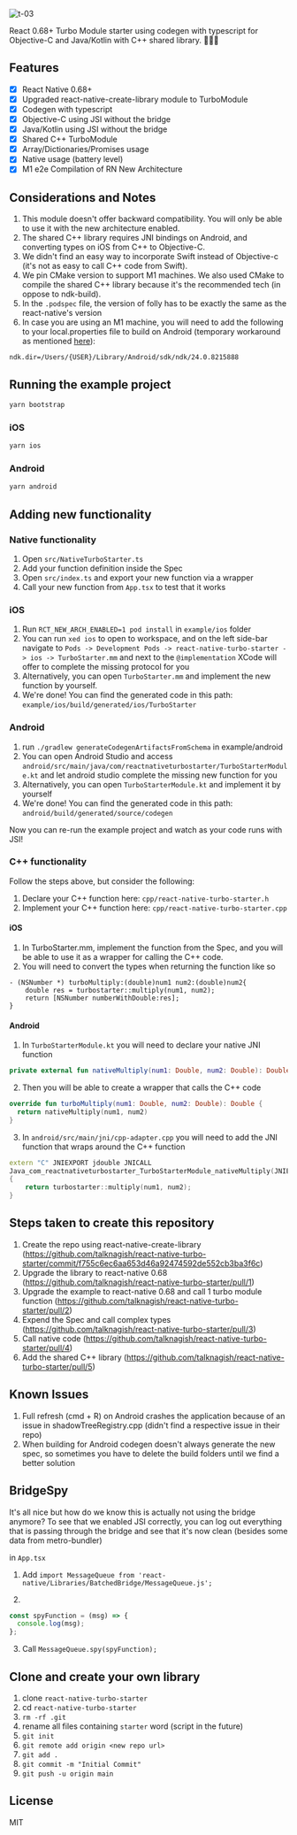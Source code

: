 ![t-03](https://user-images.githubusercontent.com/176762/163689112-07bcd4da-6c1a-4a6e-93a5-dfafdeb30ea3.png)

React 0.68+ Turbo Module starter using codegen with typescript for Objective-C and Java/Kotlin with C++ shared library. 🚀🚀🚀

## Features

- [x] React Native 0.68+
- [x] Upgraded react-native-create-library module to TurboModule
- [x] Codegen with typescript
- [x] Objective-C using JSI without the bridge
- [x] Java/Kotlin using JSI without the bridge
- [x] Shared C++ TurboModule
- [x] Array/Dictionaries/Promises usage
- [x] Native usage (battery level)
- [x] M1 e2e Compilation of RN New Architecture

## Considerations and Notes

1. This module doesn't offer backward compatibility. You will only be able to use it with the new architecture enabled.
2. The shared C++ library requires JNI bindings on Android, and converting types on iOS from C++ to Objective-C.
3. We didn't find an easy way to incorporate Swift instead of Objective-c (it's not as easy to call C++ code from Swift).
4. We pin CMake version to support M1 machines. We also used CMake to compile the shared C++ library because it's the recommended tech (in oppose to ndk-build).
5. In the `.podspec` file, the version of folly has to be exactly the same as the react-native's version
6. In case you are using an M1 machine, you will need to add the following to your local.properties file to build on Android (temporary workaround as mentioned [here](https://github.com/reactwg/react-native-releases/discussions/13#discussioncomment-2370415)):

```
ndk.dir=/Users/{USER}/Library/Android/sdk/ndk/24.0.8215888
```

## Running the example project

```sh
yarn bootstrap
```

### iOS

```sh
yarn ios
```

### Android

```sh
yarn android
```

## Adding new functionality

### Native functionality

1. Open `src/NativeTurboStarter.ts`
2. Add your function definition inside the Spec
3. Open `src/index.ts` and export your new function via a wrapper
4. Call your new function from `App.tsx` to test that it works

### iOS

1. Run `RCT_NEW_ARCH_ENABLED=1 pod install` in `example/ios` folder
2. You can run `xed ios` to open to workspace, and on the left side-bar navigate to `Pods -> Development Pods -> react-native-turbo-starter -> ios -> TurboStarter.mm` and next to the `@implementation` XCode will offer to complete the missing protocol for you
3. Alternatively, you can open `TurboStarter.mm` and implement the new function by yourself.
4. We're done! You can find the generated code in this path: `example/ios/build/generated/ios/TurboStarter`

### Android

1. run `./gradlew generateCodegenArtifactsFromSchema` in example/android
2. You can open Android Studio and access `android/src/main/java/com/reactnativeturbostarter/TurboStarterModule.kt` and let android studio complete the missing new function for you
3. Alternatively, you can open `TurboStarterModule.kt` and implement it by yourself
4. We're done! You can find the generated code in this path: `android/build/generated/source/codegen`

Now you can re-run the example project and watch as your code runs with JSI!

### C++ functionality

Follow the steps above, but consider the following:

1. Declare your C++ function here: `cpp/react-native-turbo-starter.h`
2. Implement your C++ function here: `cpp/react-native-turbo-starter.cpp`

#### iOS

1. In TurboStarter.mm, implement the function from the Spec, and you will be able to use it as a wrapper for calling the C++ code.
2. You will need to convert the types when returning the function like so

```objc
- (NSNumber *) turboMultiply:(double)num1 num2:(double)num2{
    double res = turbostarter::multiply(num1, num2);
    return [NSNumber numberWithDouble:res];
}
```

#### Android

1. In `TurboStarterModule.kt` you will need to declare your native JNI function

```kotlin
private external fun nativeMultiply(num1: Double, num2: Double): Double
```

2. Then you will be able to create a wrapper that calls the C++ code

```kotlin
override fun turboMultiply(num1: Double, num2: Double): Double {
  return nativeMultiply(num1, num2)
}
```

3. In `android/src/main/jni/cpp-adapter.cpp` you will need to add the JNI function that wraps around the C++ function

```cpp
extern "C" JNIEXPORT jdouble JNICALL
Java_com_reactnativeturbostarter_TurboStarterModule_nativeMultiply(JNIEnv *env, jclass type, jdouble num1, jdouble num2)
{
    return turbostarter::multiply(num1, num2);
}
```

## Steps taken to create this repository

1. Create the repo using react-native-create-library (<https://github.com/talknagish/react-native-turbo-starter/commit/f755c6ec6aa653d46a92474592de552cb3ba3f6c>)
2. Upgrade the library to react-native 0.68 (<https://github.com/talknagish/react-native-turbo-starter/pull/1>)
3. Upgrade the example to react-native 0.68 and call 1 turbo module function (<https://github.com/talknagish/react-native-turbo-starter/pull/2>)
4. Expend the Spec and call complex types (<https://github.com/talknagish/react-native-turbo-starter/pull/3>)
5. Call native code (<https://github.com/talknagish/react-native-turbo-starter/pull/4>)
6. Add the shared C++ library (<https://github.com/talknagish/react-native-turbo-starter/pull/5>)

## Known Issues

1. Full refresh (cmd + R) on Android crashes the application because of an issue in shadowTreeRegistry.cpp (didn't find a respective issue in their repo)
2. When building for Android codegen doesn't always generate the new spec, so sometimes you have to delete the build folders until we find a better solution

## BridgeSpy

It's all nice but how do we know this is actually not using the bridge anymore?
To see that we enabled JSI correctly, you can log out everything that is passing through the bridge
and see that it's now clean (besides some data from metro-bundler)

in `App.tsx`

1. Add `import MessageQueue from 'react-native/Libraries/BatchedBridge/MessageQueue.js';`

2.

```js
const spyFunction = (msg) => {
  console.log(msg);
};
```

3. Call `MessageQueue.spy(spyFunction);`

## Clone and create your own library

1. clone `react-native-turbo-starter`
2. cd `react-native-turbo-starter`
3. `rm -rf .git`
4. rename all files containing `starter` word (script in the future)
5. `git init`
6. `git remote add origin <new repo url>`
7. `git add .`
8. `git commit -m "Initial Commit"`
9. `git push -u origin main`

## License

MIT
